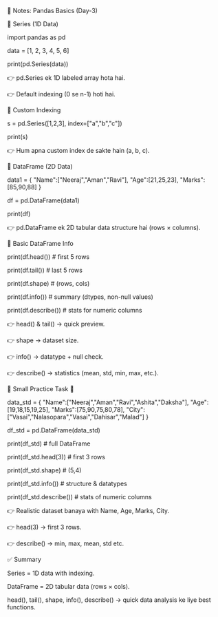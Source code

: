 📘 Notes: Pandas Basics (Day-3)

🔹 Series (1D Data)

import pandas as pd

data = [1, 2, 3, 4, 5, 6]

print(pd.Series(data))

👉 pd.Series ek 1D labeled array hota hai.

👉 Default indexing (0 se n-1) hoti hai.

🔹 Custom Indexing

s = pd.Series([1,2,3], index=["a","b","c"])

print(s)

👉 Hum apna custom index de sakte hain (a, b, c).

🔹 DataFrame (2D Data)

data1 = {
  "Name":["Neeraj","Aman","Ravi"],
  "Age":[21,25,23],
  "Marks":[85,90,88]
}

df = pd.DataFrame(data1)

print(df)

👉 pd.DataFrame ek 2D tabular data structure hai (rows × columns).

🔹 Basic DataFrame Info

print(df.head())      # first 5 rows

print(df.tail())      # last 5 rows

print(df.shape)       # (rows, cols)

print(df.info())      # summary (dtypes, non-null values)

print(df.describe())  # stats for numeric columns

👉 head() & tail() → quick preview.

👉 shape → dataset size.

👉 info() → datatype + null check.

👉 describe() → statistics (mean, std, min, max, etc.).

🔹 Small Practice Task 🚀

data_std = {
  "Name":["Neeraj","Aman","Ravi","Ashita","Daksha"],
  "Age":[19,18,15,19,25],
  "Marks":[75,90,75,80,78],
  "City":["Vasai","Nalasopara","Vasai","Dahisar","Malad"]
}

df_std = pd.DataFrame(data_std)

print(df_std)          # full DataFrame

print(df_std.head(3))  # first 3 rows

print(df_std.shape)    # (5,4)

print(df_std.info())   # structure & datatypes

print(df_std.describe())  # stats of numeric columns

👉 Realistic dataset banaya with Name, Age, Marks, City.

👉 head(3) → first 3 rows.

👉 describe() → min, max, mean, std etc.

✅ Summary

Series = 1D data with indexing.

DataFrame = 2D tabular data (rows × cols).

head(), tail(), shape, info(), describe() → quick data analysis ke liye best functions.